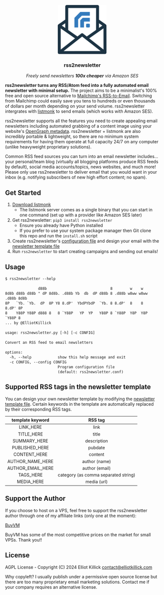 <div align="center">
    <a href="https://github.com/ElliotKillick/rss2newsletter">
        <img width="160" height="160" src="logo.svg" alt="rss2newsletter Logo" />
    </a>
</div>

<h3 align="center">
    rss2newsletter
</h3>

<p align="center">
    <em>Freely send newsletters <strong>100x cheaper</strong> via Amazon SES</em>
</p>

**rss2newsletter turns any RSS/Atom feed into a fully automated email newsletter with minimal setup.** The project aims to be a minimalist's 100% free and open source alternative to [Mailchimp's RSS-to-Email](https://mailchimp.com/features/rss-to-email/). Switching from Mailchimp could easily save you tens to hundreds or even thousands of dollars per month depending on your send volume. rss2newsletter intergrates with [listmonk](https://listmonk.app/) to send emails (which works with Amazon SES).

rss2newsletter supports all the features you need to create appealing email newsletters including automated grabbing of a content image using your website's [OpenGraph metadata](https://ogp.me/#metadata). rss2newsletter + listmonk are also incredibly portable & lightweight, so there are no minimum system requirements for having them operate at full capacity 24/7 on any computer (unlike heavyweight proprietary solutions).

Common RSS feed sources you can turn into an email newsletter includes... your personal/team blog (virtually all blogging platforms produce RSS feeds by default), social media accounts/topics, news websites, and much more! Please only use rss2newsletter to deliver email that you would want in your inbox (e.g. notifying subscribers of new high effort content; no spam).

## Get Started

1. [Download listmonk](https://listmonk.app/#download)
    - The listmonk server comes as a single binary that you can start in one command (set up with a provider like Amazon SES later)
2. Get rss2newsletter: `pip3 install rss2newsletter`
    - Ensure you already have Python installed
    - If you prefer to use your system package manager then Git clone this repo and run the `install.sh` script
3. Create rss2newsletter's [configuration file](https://raw.githubusercontent.com/ElliotKillick/rss2newsletter/main/rss2newsletter.conf) and design your email with the [newsletter template file](https://raw.githubusercontent.com/ElliotKillick/rss2newsletter/main/newsletter_template.html)
4. Run `rss2newsletter` to start creating campaigns and sending out emails!

## Usage

```
$ rss2newsletter --help

               d88b                             8        w    w
8d8b d88b d88b " dP 8d8b. .d88b Yb  db  dP d88b 8 .d88b w8ww w8ww .d88b 8d8b
8P   `Yb. `Yb.  dP  8P Y8 8.dP'  YbdPYbdP  `Yb. 8 8.dP'  8    8   8.dP' 8P
8    Y88P Y88P d888 8   8 `Y88P   YP  YP   Y88P 8 `Y88P  Y8P  Y8P `Y88P 8
... by @ElliotKillick

usage: rss2newsletter.py [-h] [-c CONFIG]

Convert an RSS feed to email newsletters

options:
  -h, --help            show this help message and exit
  -c CONFIG, --config CONFIG
                        Program configuration file
                        (default: rss2newsletter.conf)
```
## Supported RSS tags in the newsletter template
You can design your own newsletter template by modifying the [newsletter template file](https://raw.githubusercontent.com/ElliotKillick/rss2newsletter/main/newsletter_template.html). Certain keywords in the template are automatically replaced by their corresponding RSS tags.

| **template keyword** | **RSS tag** |
| :---: | :---: |
| LINK_HERE | link |
| TITLE_HERE | title |
| SUMMARY_HERE | description |
| PUBLISHED_HERE | pubdate |
| CONTENT_HERE | content |
| AUTHOR_NAME_HERE | author (name) |
| AUTHOR_EMAIL_HERE | author (email) |
| TAGS_HERE | category (as comma separated string) |
| MEDIA_HERE | media (url) |

## Support the Author

If you choose to host on a VPS, feel free to support the rss2newsletter author through one of my affiliate links (only one at the moment):

[BuyVM](https://my.frantech.ca/aff.php?aff=7395&site=slices)

BuyVM has some of the most competitive prices on the market for small VPSs. Thank you!!

## License

AGPL License - Copyright (C) 2024 Elliot Killick <contact@elliotkillick.com>

Why copyleft? I usually publish under a permissive open source license but there are too many proprietary email marketing solutions. Contact me if your company requires an alternative license.
